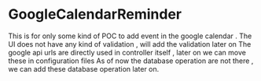 # GoogleCalendarReminder
This is for only some kind of POC to add event in the google calendar .
The UI does not have any kind of validation , will add the validation later on
The google api urls are directly used in controller itself , later on we can move these in configuration files
As of now the database operation are not there , we can add these database operation later on. 

